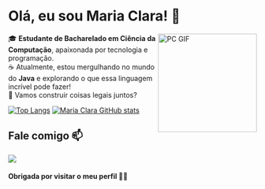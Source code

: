 # Olá, eu sou Maria Clara! 🌸

<img align="right" alt="PC GIF" src="[https://www.portaldodog.com.br/wp-content/uploads/2014/08/tumblr_n06l2mXy1T1scjbypo1_500.gif](https://i.pinimg.com/originals/19/25/0b/19250b478f7a9d0ae7fd103e1630e43e.gif)" width="200" />

🎓 **Estudante de Bacharelado em Ciência da Computação**, apaixonada por tecnologia e programação.  
☕ Atualmente, estou mergulhando no mundo do **Java** e explorando o que essa linguagem incrível pode fazer!  
💖 Vamos construir coisas legais juntos?

[![Top Langs](https://github-readme-stats.vercel.app/api/top-langs/?username=MariaClara&langs_count=8&theme=rose_pine)](https://github.com/MariaClara/)
[![Maria Clara GitHub stats](https://github-readme-stats.vercel.app/api?username=MariaClara&theme=rose_pine)](https://github.com/MariaClara/)

## Fale comigo 📫

<a href="mailto:mariaclarapnn00@gmail.com" alt="gmail" target="_blank">
    <img src="https://img.shields.io/badge/Gmail-EA4335?style=for-the-badge&logo=gmail&logoColor=white">
</a>

#### Obrigada por visitar o meu perfil 🌷💗
